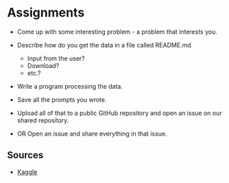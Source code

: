 # Assignments

* Come up with some interesting problem - a problem that interests you.
* Describe how do you get the data in a file called README.md
    * Input from the user?
    * Download?
    * etc.?
* Write a program processing the data.
* Save all the prompts you wrote.

* Upload all of that to a public GitHub repository and open an issue on our shared repository.
* OR Open an issue and share everything in that issue.


## Sources

* [Kaggle](https://www.kaggle.com/)
